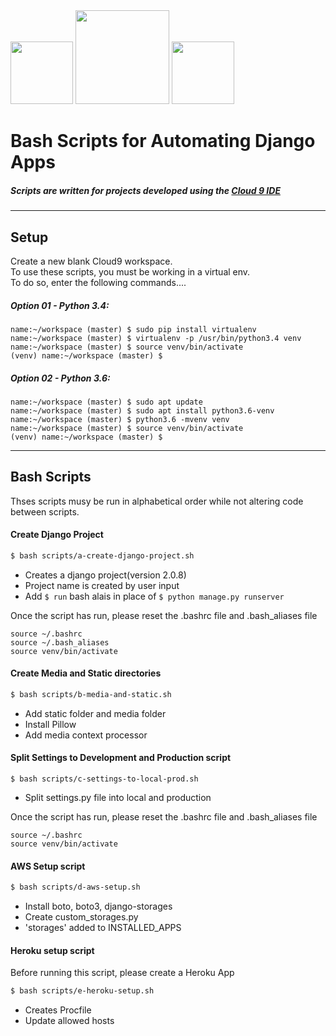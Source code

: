 <img height="100px" src="https://www.lifewire.com/thmb/kP5gFqJEvoGu_Fc7_TeT6jjqTRY=/768x0/filters:no_upscale():max_bytes(150000):strip_icc():format(webp)/Bash-5b1abeca3418c600368b79d9.png"/>
<img height="150px" src="https://cdn.freebiesupply.com/logos/thumbs/2x/django-community-logo.png"/>
<img height="100px" src="https://upload.wikimedia.org/wikipedia/en/thumb/f/f7/Cloud9_logo.svg/1280px-Cloud9_logo.svg.png"/>

# Bash Scripts for Automating Django Apps
##### Scripts are written for projects developed using the [Cloud 9 IDE](https://aws.amazon.com/cloud9/?origin=c9io)

---

## Setup
Create a new blank Cloud9 workspace.  
To use these scripts, you must be working in a virtual env.  
To do so, enter the following commands....
##### Option 01 - Python 3.4:  
```
name:~/workspace (master) $ sudo pip install virtualenv
name:~/workspace (master) $ virtualenv -p /usr/bin/python3.4 venv
name:~/workspace (master) $ source venv/bin/activate
(venv) name:~/workspace (master) $ 
```
  
  
##### Option 02 - Python 3.6:  
```
name:~/workspace (master) $ sudo apt update
name:~/workspace (master) $ sudo apt install python3.6-venv  
name:~/workspace (master) $ python3.6 -mvenv venv
name:~/workspace (master) $ source venv/bin/activate
(venv) name:~/workspace (master) $ 
```
---

## Bash Scripts
Thses scripts musy be run in alphabetical order while not altering code between scripts.
#### Create Django Project
```bash
$ bash scripts/a-create-django-project.sh
```
- Creates a django project(version 2.0.8)  
- Project name is created by user input  
- Add `$ run` bash alais in place of `$ python manage.py runserver`

Once the script has run, please reset the .bashrc file and .bash_aliases file  
```
source ~/.bashrc
source ~/.bash_aliases
source venv/bin/activate
````


#### Create Media and Static directories
```bash
$ bash scripts/b-media-and-static.sh
```
- Add static folder and media folder  
- Install Pillow  
- Add media context processor


#### Split Settings to Development and Production script
```
$ bash scripts/c-settings-to-local-prod.sh
```
- Split settings.py file into local and production

Once the script has run, please reset the .bashrc file and .bash_aliases file  
```
source ~/.bashrc
source venv/bin/activate
````


#### AWS Setup script
```bash
$ bash scripts/d-aws-setup.sh
```
- Install boto, boto3, django-storages
- Create custom_storages.py
- 'storages' added to INSTALLED_APPS


#### Heroku setup script
Before running this script, please create a Heroku App
```bash
$ bash scripts/e-heroku-setup.sh
```
- Creates Procfile
- Update allowed hosts
